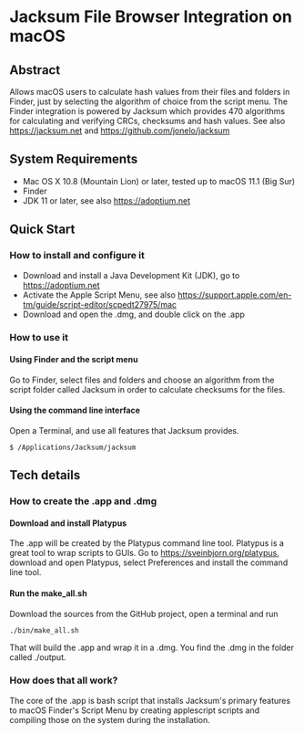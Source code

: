 # Jacksum File Browser Integration on macOS

## Abstract

Allows macOS users to calculate hash values from their files and folders in Finder, just by selecting the algorithm of choice from the script menu. The Finder integration is powered by Jacksum which provides 470 algorithms for calculating and verifying CRCs, checksums and hash values. See also https://jacksum.net and https://github.com/jonelo/jacksum


## System Requirements

- Mac OS X 10.8 (Mountain Lion) or later, tested up to macOS 11.1 (Big Sur)
- Finder
- JDK 11 or later, see also https://adoptium.net

## Quick Start

### How to install and configure it

- Download and install a Java Development Kit (JDK), go to https://adoptium.net
- Activate the Apple Script Menu, see also https://support.apple.com/en-tm/guide/script-editor/scpedt27975/mac
- Download and open the .dmg, and double click on the .app

### How to use it

#### Using Finder and the script menu

Go to Finder, select files and folders and choose an algorithm from the script folder called Jacksum in order to calculate checksums for the files.

#### Using the command line interface

Open a Terminal, and use all features that Jacksum provides.

```
$ /Applications/Jacksum/jacksum
```

## Tech details

### How to create the .app and .dmg

#### Download and install Platypus

The .app will be created by the Platypus command line tool. Platypus is a great tool to wrap scripts to GUIs.
Go to https://sveinbjorn.org/platypus, download and open Platypus, select Preferences and install the command line tool.

#### Run the make_all.sh

Download the sources from the GitHub project, open a terminal and run
```
./bin/make_all.sh
```
That will build the .app and wrap it in a .dmg. You find the .dmg in the folder called ./output. 

### How does that all work?

The core of the .app is bash script that installs Jacksum's primary features to macOS Finder's Script Menu by creating applescript scripts and compiling those on the system during the installation. 

